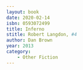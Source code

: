 ```yaml
---
layout: book
date: 2020-02-14
isbn: 0593072499
title: Inferno 
stitle: Robert Langdon, #4
author: Dan Brown
year: 2013
category:
    - Other Fiction
---
```

